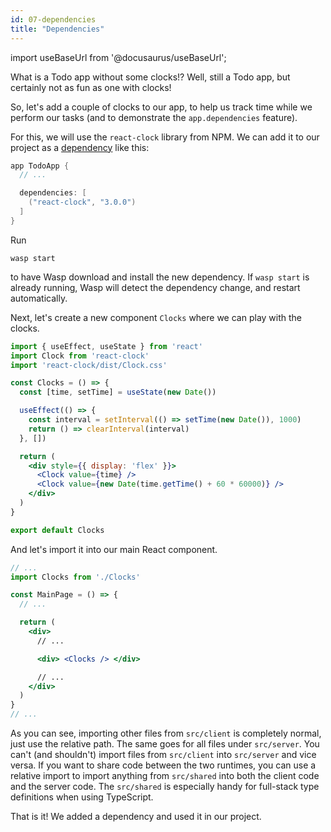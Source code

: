 ```yaml
---
id: 07-dependencies
title: "Dependencies"
---
```


import useBaseUrl from '@docusaurus/useBaseUrl';

What is a Todo app without some clocks!? Well, still a Todo app, but certainly not as fun as one with clocks!

So, let's add a couple of clocks to our app, to help us track time while we perform our tasks (and to demonstrate the `app.dependencies` feature).

For this, we will use the `react-clock` library from NPM. We can add it to our project as a [dependency](language/features.md#dependencies) like this:
```c {4-6} title="main.wasp"
app TodoApp {
  // ...

  dependencies: [
    ("react-clock", "3.0.0")
  ]
}
```

Run
```shell
wasp start
```
to have Wasp download and install the new dependency. If `wasp start` is already running, Wasp will detect the dependency change, and restart automatically.

Next, let's create a new component `Clocks` where we can play with the clocks.
```jsx title="src/client/Clocks.jsx"
import { useEffect, useState } from 'react'
import Clock from 'react-clock'
import 'react-clock/dist/Clock.css'

const Clocks = () => {
  const [time, setTime] = useState(new Date())

  useEffect(() => {
    const interval = setInterval(() => setTime(new Date()), 1000)
    return () => clearInterval(interval)
  }, [])

  return (
    <div style={{ display: 'flex' }}>
      <Clock value={time} />
      <Clock value={new Date(time.getTime() + 60 * 60000)} />
    </div>
  )
}

export default Clocks
```

And let's import it into our main React component.
```jsx {2,11} title="src/client/MainPage.jsx"
// ...
import Clocks from './Clocks'

const MainPage = () => {
  // ...

  return (
    <div>
      // ...

      <div> <Clocks /> </div>

      // ...
    </div>
  )
}
// ...
```
As you can see, importing other files from `src/client` is completely normal, just use the relative path. The same goes for all files under `src/server`. You can't (and shouldn't) import files from `src/client` into `src/server` and vice versa. If you want to share code between the two runtimes, you can use a relative import to import anything from `src/shared` into both the client code and the server code. The `src/shared` is especially handy for full-stack type definitions when using TypeScript.

That is it! We added a dependency and used it in our project.
